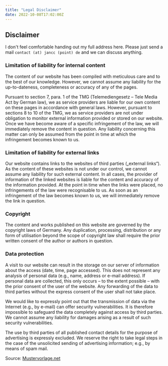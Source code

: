 ```yaml
---
title: "Legal Disclaimer"
date: 2022-10-08T17:02:00Z
---
```


## Disclaimer

I don't feel comfortable handing out my full address here. Please just send
a mail `contact (at) jancc (point) de` and we can discuss anything.

### Limitation of liability for internal content

The content of our website has been compiled with meticulous care and to the
best of our knowledge. However, we cannot assume any liability for the
up-to-dateness, completeness or accuracy of any of the pages.

Pursuant to section 7, para. 1 of the TMG (Telemediengesetz – Tele Media Act by
German law), we as service providers are liable for our own content on these
pages in accordance with general laws. However, pursuant to sections 8 to 10 of
the TMG, we as service providers are not under obligation to monitor external
information provided or stored on our website. Once we have become aware of a
specific infringement of the law, we will immediately remove the content in
question. Any liability concerning this matter can only be assumed from the
point in time at which the infringement becomes known to us.

### Limitation of liability for external links

Our website contains links to the websites of third parties („external links“).
As the content of these websites is not under our control, we cannot assume any
liability for such external content. In all cases, the provider of information
of the linked websites is liable for the content and accuracy of the
information provided. At the point in time when the links were placed, no
infringements of the law were recognisable to us. As soon as an infringement of
the law becomes known to us, we will immediately remove the link in question.

### Copyright

The content and works published on this website are governed by the copyright
laws of Germany. Any duplication, processing, distribution or any form of
utilisation beyond the scope of copyright law shall require the prior written
consent of the author or authors in question.

### Data protection

A visit to our website can result in the storage on our server of information
about the access (date, time, page accessed). This does not represent any
analysis of personal data (e.g., name, address or e-mail address). If personal
data are collected, this only occurs – to the extent possible – with the prior
consent of the user of the website. Any forwarding of the data to third parties
without the express consent of the user shall not take place.

We would like to expressly point out that the transmission of data via the
Internet (e.g., by e-mail) can offer security vulnerabilities. It is therefore
impossible to safeguard the data completely against access by third parties. We
cannot assume any liability for damages arising as a result of such security
vulnerabilities.

The use by third parties of all published contact details for the purpose of
advertising is expressly excluded. We reserve the right to take legal steps in
the case of the unsolicited sending of advertising information; e.g., by means
of spam mail.

Source:
[Mustervorlage.net](http://www.mustervorlage.net/disclaimer-muster#Englisch)

